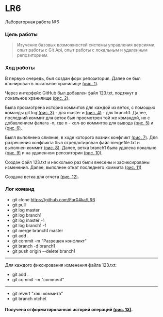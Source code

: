 # LR6
Лабораторная работа №6

### **Цель работы**
>Изучение базовых возможностей системы
управления версиями, опыт работы с Git Api, опыт работы с локальным и
удаленным репозиторием. 
### Ход работы
В первую очередь, был создан форк репозитория. Далее он был клонирован в локальное хранилище [(рис. 1)](/images/1.png).  

Через интерфейс GitHub был добавлен файл 123.txt, подтянут в локальное хранилище [(рис. 2)](/images/2.png).  

Была просмотрена история коммитов для каждой из веток, с помощью команды git log [(рис. 3)](/images/3.png) - для master и [(рис. 4)](/images/4.png) - для branch1. Далее, последний коммит для веток был просмотрен той же командой, но с добавлением фалага -n, где n - кол-во коммитов для вывода [(рис. 5)](/images/5.png) и [(рис. 6)](/images/6.png).

Былл выполнено слияние, в ходе которого возник конфликт [(рис. 7)](/images/7.png). Для разрешения конфликта был отредактирован файл mergefile.txt и выполнен коммит [(рис. 8)](/images/8.png). Далее, ветка branch1 была удалена локально [(рис. 9)](/images/9.png) и на удаленном репозитории [(рис. 10)](/images/10.png).  

Создан файл 123.txt и несколько раз были внесены и зафиксированы изменения. Далее, выполнен откат последнего коммита [(рис. 11)](/images/11.png)

Создана ветка для отчета [(рис. 12)](/images/12.png).

### Лог команд
- git clone https://github.com/Far04ka/LR6
- git pull
- git log master
- git log branch1
- git log master -1
- git log branch1 -1
- git merge branch1 master
- git add .
- git commit -m "Разрешен конфликт"
- git branch -d branch1
- git push origin --delete branch1
---
Для каждого фиксирования изменения файла 123.txt:
- git add .
- git commit -m "comment"
------
- git revert "хэш коммита"
- git branch otchet

#### Получена отформатированная историй операций [(рис. 13)](/images/13.png).